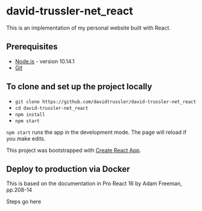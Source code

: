 # david-trussler-net_react

This is an implementation of my personal website built with React.

## Prerequisites

- [Node.js](https://nodejs.org/) - version 10.14.1
- [Git](http://git-scm.com/)

## To clone and set up the project locally

- `git clone https://github.com/davidtrussler/david-trussler-net_react`
- `cd david-trussler-net_react`
- `npm install`
- `npm start`

`npm start` runs the app in the development mode. The page will reload if you make edits.

This project was bootstrapped with [Create React App](https://github.com/facebook/create-react-app).

## Deploy to production via Docker

This is based on the documentation in Pro React 16 by Adam Freeman, pp.208-14

Steps go here
